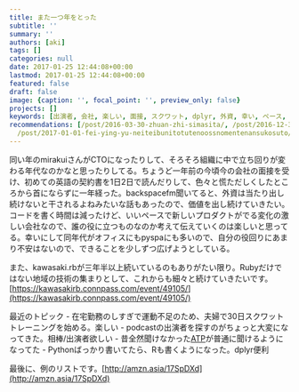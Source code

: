 ```yaml
---
title: また一つ年をとった
subtitle: ''
summary: ''
authors: [aki]
tags: []
categories: null
date: 2017-01-25 12:44:08+00:00
lastmod: 2017-01-25 12:44:08+00:00
featured: false
draft: false
image: {caption: '', focal_point: '', preview_only: false}
projects: []
keywords: [出演者, 会社, 楽しい, 面接, スクワット, dplyr, 外資, 幸い, ペース, 運動]
recommendations: [/post/2016-03-30-zhuan-zhi-simasita/, /post/2016-12-31-2016nian-wozhen-rifan-tute/,
  /post/2017-01-01-fei-ying-yu-neiteibunitotutenoossnomentenansukosuto/]
---
```

同い年のmirakuiさんがCTOになったりして、そろそろ組織に中で立ち回りが変わる年代なのかなと思ったりしてる。ちょうど一年前の今頃今の会社の面接を受け、初めての英語の契約書を1日2日で読んだりして、色々と慌ただしくしたところから首にならずに一年経った。backspacefm聞いてると、外資は当たり出し続けないと干されるよねみたいな話もあったので、価値を出し続けていきたい。コードを書く時間は減ったけど、いいペースで新しいプロダクトがでる変化の激しい会社なので、誰の役に立つものなのか考えて伝えていくのは楽しいと思ってる。幸いにして同年代がオフィスにもpyspaにも多いので、自分の役回りにあまり不安はないので、できることを少しずつ広げようとしている。

また、kawasaki.rbが三年半以上続いているのもありがたい限り。Rubyだけではない地域の技術の集まりとして、これからも細々と続けていきたいです。[https://kawasakirb.connpass.com/event/49105/](https://kawasakirb.connpass.com/event/49105/)

最近のトピック - 在宅勤務のしすぎで運動不足のため、夫婦で30日スクワットトレーニングを始める。楽しい - podcastの出演者を探すのがちょっと大変になってきた。相棒/出演者欲しい - 昔全然聞けなかった[ATP](http://atp.fm/)が普通に聞けるようになってた - Pythonばっかり書いてたら、Rも書くようになった。dplyr便利

最後に、例のリストです。[http://amzn.asia/17SpDXd](http://amzn.asia/17SpDXd)


